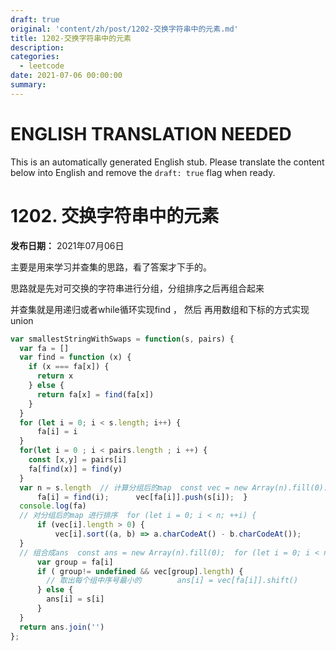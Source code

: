 ```yaml
---
draft: true
original: 'content/zh/post/1202-交换字符串中的元素.md'
title: 1202-交换字符串中的元素
description: 
categories:
  - leetcode
date: 2021-07-06 00:00:00
summary: 
---
```


# ENGLISH TRANSLATION NEEDED

This is an automatically generated English stub. Please translate the content below into English and remove the `draft: true` flag when ready.

<!-- ORIGINAL CHINESE CONTENT STARTS -->
# 1202. 交换字符串中的元素

**发布日期：** 2021年07月06日

主要是用来学习并查集的思路，看了答案才下手的。

思路就是先对可交换的字符串进行分组，分组排序之后再组合起来

并查集就是用递归或者while循环实现find ， 然后 再用数组和下标的方式实现union

```javascript
var smallestStringWithSwaps = function(s, pairs) {
  var fa = []
  var find = function (x) {
    if (x === fa[x]) {
      return x
    } else {
      return fa[x] = find(fa[x])
    }
  }
  for (let i = 0; i < s.length; i++) {
      fa[i] = i
  }
  for(let i = 0 ; i < pairs.length ; i ++) {
    const [x,y] = pairs[i]
    fa[find(x)] = find(y)
  }
  var n = s.length  // 计算分组后的map  const vec = new Array(n).fill(0).map(() => new Array());  for (let i = 0; i < n; i++) {
      fa[i] = find(i);      vec[fa[i]].push(s[i]);  }
  console.log(fa)
  // 对分组后的map 进行排序  for (let i = 0; i < n; ++i) {
      if (vec[i].length > 0) {
          vec[i].sort((a, b) => a.charCodeAt() - b.charCodeAt());      }
  }
  // 组合成ans  const ans = new Array(n).fill(0);  for (let i = 0; i < n; ++i) {
      var group = fa[i]
      if ( group!= undefined && vec[group].length) {
        // 取出每个组中序号最小的        ans[i] = vec[fa[i]].shift()
      } else {
        ans[i] = s[i]
      }
  }
  return ans.join('')
};
```
<!-- ORIGINAL CHINESE CONTENT ENDS -->
